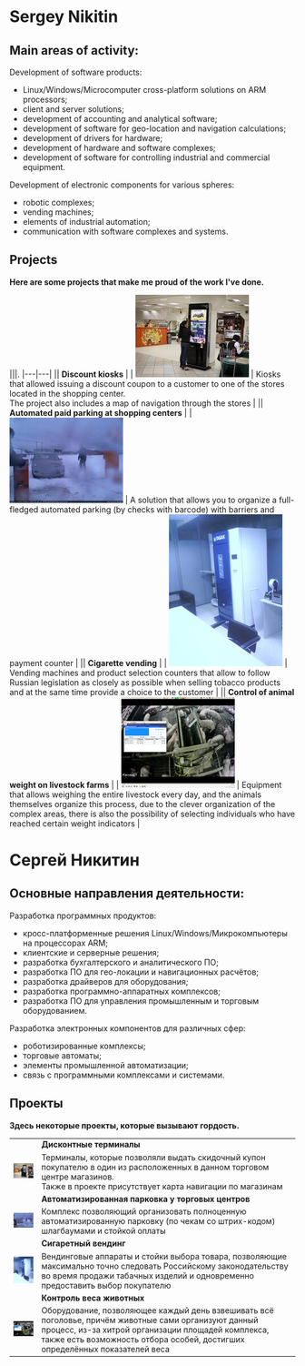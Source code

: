 # Sergey Nikitin

## Main areas of activity:
Development of software products:
 - Linux/Windows/Microcomputer cross-platform solutions on ARM processors;
 - client and server solutions;
 - development of accounting and analytical software;
 - development of software for geo-location and navigation calculations;
 - development of drivers for hardware;
 - development of hardware and software complexes;
 - development of software for controlling industrial and commercial equipment.

Development of electronic components for various spheres:
 - robotic complexes;
 - vending machines;
 - elements of industrial automation;
 - communication with software complexes and systems.

## Projects

**Here are some projects that make me proud of the work I've done.**

|||.
|---|---|
|| **Discount kiosks** |
| [![Discount kiosks](images/200/dterminal.jpg)](images/dterminal.jpg)  | Kiosks that allowed issuing a discount coupon to a customer to one of the stores located in the shopping center.<br>The project also includes a map of navigation through the stores |
|| **Automated paid parking at shopping centers** |
| [![Parking](images/200/parking.jpg)](images/parking.jpg)  | A solution that allows you to organize a full-fledged automated parking (by checks with barcode) with barriers and payment counter  |
|| **Cigarette vending** |
| [![Cigarette vending](images/200/sigaretsvending.jpg)](images/sigaretsvending.jpg)  | Vending machines and product selection counters that allow to follow Russian legislation as closely as possible when selling tobacco products and at the same time provide a choice to the customer  |
|| **Control of animal weight on livestock farms** |
| [![Animal weight](images/200/vsvesh.jpg)](images/vsvesh.png)  | Equipment that allows weighing the entire livestock every day, and the animals themselves organize this process, due to the clever organization of the complex areas, there is also the possibility of selecting individuals who have reached certain weight indicators |



# Сергей Никитин

## Основные направления деятельности:
Разработка программных продуктов:
 - кросс-платформенные решения Linux/Windows/Микрокомпьютеры на процессорах ARM;
 - клиентские и серверные решения;
 - разработка бухгалтерского и аналитического ПО;
 - разработка ПО для гео-локации и навигационных расчётов;
 - разработка драйверов для оборудования;
 - разработка программно-аппаратных комплексов;
 - разработка ПО для управления промышленным и торговым оборудованием.

Разработка электронных компонентов для различных сфер:
 - роботизированные комплексы;
 - торговые автоматы;
 - элементы промышленной автоматизации;
 - связь с программными комплексами и системами.

## Проекты

**Здесь некоторые проекты, которые вызывают гордость.**

 
||| 
|---|---|
|| **Дисконтные терминалы** |
| [![Дисконтные терминалы](/images/200/dterminal.jpg)](/images/dterminal.jpg)  | Терминалы, которые позволяли выдать скидочный купон покупателю в один из расположенных в данном торговом центре магазинов.<br> Также в проекте присутствует карта навигации по магазинам |
|| **Автоматизированная парковка у торговых центров** |
| [![Парковка](/images/200/parking.jpg)](/images/parking.jpg)  | Комплекс позволяющий организовать полноценную автоматизированную парковку (по чекам со штрих-кодом) шлагбаумами и стойкой оплаты  |
|| **Сигаретный вендинг** |
| [![Сигаретный вендинг](/images/200/sigaretsvending.jpg)](/images/sigaretsvending.jpg)  | Вендинговые аппараты и стойки выбора товара, позволяющие максимально точно следовать Российскому законодательству во время продажи табачных изделий и одновременно предоставить выбор покупателю  |
|| **Контроль веса животных** |
| [![Взвешивание](/images/200/vsvesh.jpg)](/images/vsvesh.png)  | Оборудование, позволяющее каждый день взвешивать всё поголовье, причём животные сами организуют данный процесс, из-за хитрой организации площадей комплекса, также есть возможность отбора особей, достигших определённых показателей веса |



